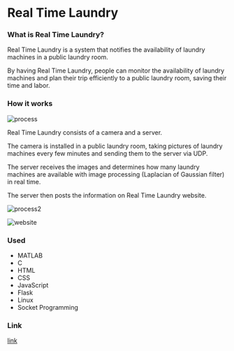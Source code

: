 # Real Time Laundry

### What is Real Time Laundry?
Real Time Laundry is a system that notifies the availability of laundry machines in a public laundry room.

By having Real Time Laundry, people can monitor the availability of laundry machines and plan their trip efficiently to a public laundry room, saving their time and labor.

### How it works
![process](https://drive.google.com/file/d/1KTKoD1fp3W-kx79xo6hIREdz4HP53Q9U/view?usp=sharing)

Real Time Laundry consists of a camera and a server.

The camera is installed in a public laundry room, taking pictures of laundry machines every few minutes and sending them to the server via UDP.

The server receives the images and determines how many laundry machines are available with image processing (Laplacian of Gaussian filter) in real time.

The server then posts the information on Real Time Laundry website.

![process2](https://drive.google.com/file/d/19_HTx6X-Lidn0nIuNd47UYO-_FR5sNHG/view?usp=sharing)

![website](https://drive.google.com/file/d/1xq7FuI5TznhO_JiT7bg8JVlO26vI9JMD/view?usp=sharing)

### Used
* MATLAB
* C
* HTML
* CSS
* JavaScript
* Flask
* Linux
* Socket Programming

### Link
[link](https://google.com/)


<KAIST EE474 Introduction to Multimedia>
<Coded by Alan Wootae Song>